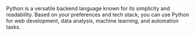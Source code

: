 Python is a versatile backend language known for its simplicity and readability. Based on your preferences and tech stack, you can use Python for web development, data analysis, machine learning, and automation tasks.